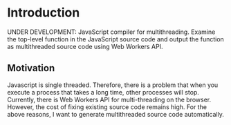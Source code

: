 # Introduction

UNDER DEVELOPMENT: JavaScript compiler for multithreading. Examine the top-level function in the JavaScript source code and output the function as multithreaded source code using Web Workers API.

## Motivation

Javascript is single threaded. Therefore, there is a problem that when you execute a process that takes a long time, other processes will stop. Currently, there is Web Workers API for multi-threading on the browser. However, the cost of fixing existing source code remains high. For the above reasons, I want to generate multithreaded source code automatically.
